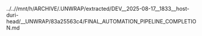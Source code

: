 ../..//mnt/h/ARCHIVE/.UNWRAP/extracted/DEV__2025-08-17__1833__host-duri-head/__UNWRAP/83a25563c4/FINAL_AUTOMATION_PIPELINE_COMPLETION.md